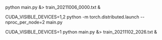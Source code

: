 python main.py &> train_20211006_0000.txt &



CUDA_VISIBLE_DEVICES=1,2 python -m torch.distributed.launch --nproc_per_node=2 main.py



CUDA_VISIBLE_DEVICES=1 python main.py &> train_20211102_2026.txt &


